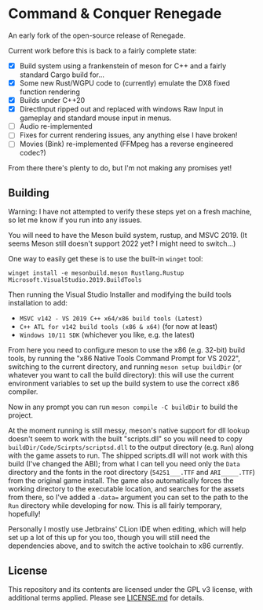 # Command & Conquer Renegade

An early fork of the open-source release of Renegade.

Current work before this is back to a fairly complete state:

- [x] Build system using a frankenstein of meson for C++ and a fairly standard Cargo build for...
- [x] Some new Rust/WGPU code to (currently) emulate the DX8 fixed function rendering
- [x] Builds under C++20
- [x] DirectInput ripped out and replaced with windows Raw Input in gameplay and standard mouse input in menus.
- [ ] Audio re-implemented
- [ ] Fixes for current rendering issues, any anything else I have broken!
- [ ] Movies (Bink) re-implemented (FFMpeg has a reverse engineered codec?)

From there there's plenty to do, but I'm not making any promises yet!

## Building

Warning: I have not attempted to verify these steps yet on a fresh machine, so let me know if you run into any issues.

You will need to have the Meson build system, rustup, and MSVC 2019. (It seems Meson still doesn't
support 2022 yet? I might need to switch...)

One way to easily get these is to use the built-in `winget` tool:

```
winget install -e mesonbuild.meson Rustlang.Rustup Microsoft.VisualStudio.2019.BuildTools
```

Then running the Visual Studio Installer and modifying the build tools installation to add:
- `MSVC v142 - VS 2019 C++ x64/x86 build tools (Latest)`
- `C++ ATL for v142 build tools (x86 & x64)` (for now at least)
- `Windows 10/11 SDK` (whichever you like, e.g. the latest)

From here you need to configure meson to use the x86 (e.g. 32-bit) build tools, by running
the "x86 Native Tools Command Prompt for VS 2022", switching to the current directory, and
running `meson setup buildDir` (or whatever you want to call the build directory): this
will use the current environment variables to set up the build system to use the correct x86
compiler.

Now in any prompt you can run `meson compile -C buildDir` to build the project.

At the moment running is still messy, meson's native support for dll lookup doesn't seem to
work with the built "scripts.dll" so you will need to copy `buildDir/Code/Scirpts/scriptsd.dll`
to the output directory (e.g. `Run`) along with the game assets to run. The shipped scripts.dll
will not work with this build (I've changed the ABI); from what I can tell you need only the
`Data` directory and the fonts in the root directory (`54251___.TTF` and `ARI_____.TTF`) from
the original game install. The game also automatically forces the working directory to the executable
location, and searches for the assets from there, so I've added a `-data=` argument you can set to
the path to the `Run` directory while developing for now. This is all fairly temporary, hopefully!

Personally I mostly use Jetbrains' CLion IDE when editing, which will help set up a lot of this up for you too,
though you will still need the dependencies above, and to switch the active toolchain to x86 currently.

## License

This repository and its contents are licensed under the GPL v3 license, with additional terms applied. Please
see [LICENSE.md](LICENSE.md) for details.

